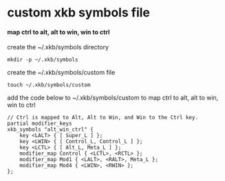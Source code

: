 # custom xkb symbols file 

#### map ctrl to alt, alt to win, win to ctrl

create the ~/.xkb/symbols directory

```
mkdir -p ~/.xkb/symbols
```

create the ~/.xkb/symbols/custom file

```
touch ~/.xkb/symbols/custom
```

add the code below to ~/.xkb/symbols/custom
to map ctrl to alt, alt to win, win to ctrl


```
// Ctrl is mapped to Alt, Alt to Win, and Win to the Ctrl key.
partial modifier_keys
xkb_symbols "alt_win_ctrl" {
    key <LALT> { [ Super_L ] };
    key <LWIN> { [ Control_L, Control_L ] };
    key <LCTL> { [ Alt_L, Meta_L ] };
    modifier_map Control { <LCTL>, <RCTL> };
    modifier_map Mod1 { <LALT>, <RALT>, Meta_L };
    modifier_map Mod4 { <LWIN>, <RWIN> };
};
```

